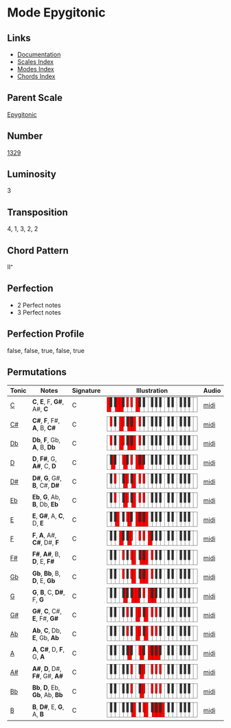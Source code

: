# Mode Epygitonic

## Links

- [Documentation](README.md)
- [Scales Index](Scales.md)
- [Modes Index](Modes.md)
- [Chords Index](Chords.md)

## Parent Scale

[Epygitonic](ScaleEpygitonic.md)

## Number

[1329](https://ianring.com/musictheory/scales/1329)

## Luminosity

3

## Transposition

4, 1, 3, 2, 2

## Chord Pattern

II⁺

## Perfection

- 2 Perfect notes
- 3 Perfect notes

## Perfection Profile

false, false, true, false, true

## Permutations

| Tonic | Notes | Signature | Illustration | Audio |
|-------|-------|-----------|--------------|-------|
| [C](ModeCNaturalEpygitonic.md) | **C**, **E**, F, **G#**, A#, **C** | C | ![CNaturalEpygitonic](ModeCNaturalEpygitonic.png) | [midi](https://github.com/edipermadi/music/blob/main/docs/ModeCNaturalEpygitonic.mid?raw=true) |
| [C#](ModeCSharpEpygitonic.md) | **C#**, **F**, F#, **A**, B, **C#** | C | ![CSharpEpygitonic](ModeCSharpEpygitonic.png) | [midi](https://github.com/edipermadi/music/blob/main/docs/ModeCSharpEpygitonic.mid?raw=true) |
| [Db](ModeDFlatEpygitonic.md) | **Db**, **F**, Gb, **A**, B, **Db** | C | ![DFlatEpygitonic](ModeDFlatEpygitonic.png) | [midi](https://github.com/edipermadi/music/blob/main/docs/ModeDFlatEpygitonic.mid?raw=true) |
| [D](ModeDNaturalEpygitonic.md) | **D**, **F#**, G, **A#**, C, **D** | C | ![DNaturalEpygitonic](ModeDNaturalEpygitonic.png) | [midi](https://github.com/edipermadi/music/blob/main/docs/ModeDNaturalEpygitonic.mid?raw=true) |
| [D#](ModeDSharpEpygitonic.md) | **D#**, **G**, G#, **B**, C#, **D#** | C | ![DSharpEpygitonic](ModeDSharpEpygitonic.png) | [midi](https://github.com/edipermadi/music/blob/main/docs/ModeDSharpEpygitonic.mid?raw=true) |
| [Eb](ModeEFlatEpygitonic.md) | **Eb**, **G**, Ab, **B**, Db, **Eb** | C | ![EFlatEpygitonic](ModeEFlatEpygitonic.png) | [midi](https://github.com/edipermadi/music/blob/main/docs/ModeEFlatEpygitonic.mid?raw=true) |
| [E](ModeENaturalEpygitonic.md) | **E**, **G#**, A, **C**, D, **E** | C | ![ENaturalEpygitonic](ModeENaturalEpygitonic.png) | [midi](https://github.com/edipermadi/music/blob/main/docs/ModeENaturalEpygitonic.mid?raw=true) |
| [F](ModeFNaturalEpygitonic.md) | **F**, **A**, A#, **C#**, D#, **F** | C | ![FNaturalEpygitonic](ModeFNaturalEpygitonic.png) | [midi](https://github.com/edipermadi/music/blob/main/docs/ModeFNaturalEpygitonic.mid?raw=true) |
| [F#](ModeFSharpEpygitonic.md) | **F#**, **A#**, B, **D**, E, **F#** | C | ![FSharpEpygitonic](ModeFSharpEpygitonic.png) | [midi](https://github.com/edipermadi/music/blob/main/docs/ModeFSharpEpygitonic.mid?raw=true) |
| [Gb](ModeGFlatEpygitonic.md) | **Gb**, **Bb**, B, **D**, E, **Gb** | C | ![GFlatEpygitonic](ModeGFlatEpygitonic.png) | [midi](https://github.com/edipermadi/music/blob/main/docs/ModeGFlatEpygitonic.mid?raw=true) |
| [G](ModeGNaturalEpygitonic.md) | **G**, **B**, C, **D#**, F, **G** | C | ![GNaturalEpygitonic](ModeGNaturalEpygitonic.png) | [midi](https://github.com/edipermadi/music/blob/main/docs/ModeGNaturalEpygitonic.mid?raw=true) |
| [G#](ModeGSharpEpygitonic.md) | **G#**, **C**, C#, **E**, F#, **G#** | C | ![GSharpEpygitonic](ModeGSharpEpygitonic.png) | [midi](https://github.com/edipermadi/music/blob/main/docs/ModeGSharpEpygitonic.mid?raw=true) |
| [Ab](ModeAFlatEpygitonic.md) | **Ab**, **C**, Db, **E**, Gb, **Ab** | C | ![AFlatEpygitonic](ModeAFlatEpygitonic.png) | [midi](https://github.com/edipermadi/music/blob/main/docs/ModeAFlatEpygitonic.mid?raw=true) |
| [A](ModeANaturalEpygitonic.md) | **A**, **C#**, D, **F**, G, **A** | C | ![ANaturalEpygitonic](ModeANaturalEpygitonic.png) | [midi](https://github.com/edipermadi/music/blob/main/docs/ModeANaturalEpygitonic.mid?raw=true) |
| [A#](ModeASharpEpygitonic.md) | **A#**, **D**, D#, **F#**, G#, **A#** | C | ![ASharpEpygitonic](ModeASharpEpygitonic.png) | [midi](https://github.com/edipermadi/music/blob/main/docs/ModeASharpEpygitonic.mid?raw=true) |
| [Bb](ModeBFlatEpygitonic.md) | **Bb**, **D**, Eb, **Gb**, Ab, **Bb** | C | ![BFlatEpygitonic](ModeBFlatEpygitonic.png) | [midi](https://github.com/edipermadi/music/blob/main/docs/ModeBFlatEpygitonic.mid?raw=true) |
| [B](ModeBNaturalEpygitonic.md) | **B**, **D#**, E, **G**, A, **B** | C | ![BNaturalEpygitonic](ModeBNaturalEpygitonic.png) | [midi](https://github.com/edipermadi/music/blob/main/docs/ModeBNaturalEpygitonic.mid?raw=true) |
